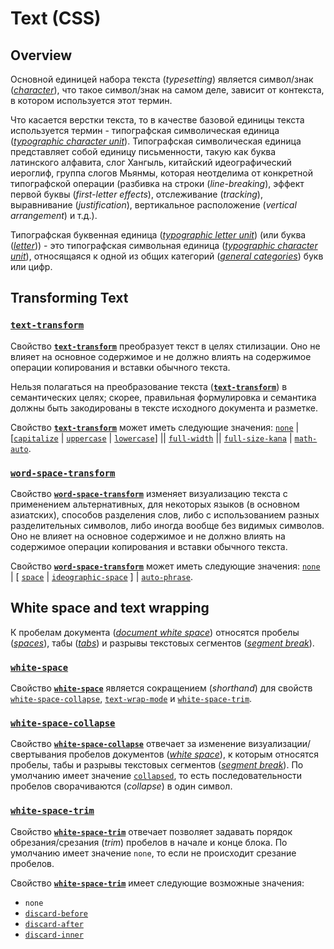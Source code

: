 # Text (CSS)

## Overview

Основной единицей набора текста (*typesetting*) является символ/знак ([*character*](https://drafts.csswg.org/css-text-4/#character)), что такое символ/знак на самом деле, зависит от контекста, в котором используется этот термин.

Что касается верстки текста, то в качестве базовой единицы текста используется термин - типографская символическая единица ([*typographic character unit*](https://drafts.csswg.org/css-text-4/#typographic-character-unit)). Типографская символическая единица представляет собой единицу письменности, такую как буква латинского алфавита, слог Хангыль, китайский идеографический иероглиф, группа слогов Мьянмы, которая неотделима от конкретной типографской операции (разбивка на строки (*line-breaking*), эффект первой буквы (*first-letter effects*), отслеживание (*tracking*), выравнивание (*justification*), вертикальное расположение (*vertical arrangement*) и т.д.).

Типографская буквенная единица ([*typographic letter unit*](https://drafts.csswg.org/css-text-4/#typographic-letter-unit)) (или буква ([*letter*](https://drafts.csswg.org/css-text-4/#letter))) - это типографская символьная единица ([*typographic character unit*](https://drafts.csswg.org/css-text-4/#typographic-character-unit)), относящаяся к одной из общих категорий ([*general categories*](https://drafts.csswg.org/css-text-4/#unicode-general-category)) букв или цифр.

## Transforming Text

### [`text-transform`](https://drafts.csswg.org/css-text-4/#propdef-text-transform)

Свойство [**`text-transform`**](https://drafts.csswg.org/css-text-4/#propdef-text-transform) преобразует текст в целях стилизации. Оно не влияет на основное содержимое и не должно влиять на содержимое операции копирования и вставки обычного текста.

Нельзя полагаться на преобразование текста ([**`text-transform`**](https://drafts.csswg.org/css-text-4/#propdef-text-transform)) в семантических целях; скорее, правильная формулировка и семантика должны быть закодированы в тексте исходного документа и разметке.

Свойство [**`text-transform`**](https://drafts.csswg.org/css-text-4/#propdef-text-transform) может иметь следующие значения: [`none`](https://drafts.csswg.org/css-text-4/#valdef-text-transform-none) | [[`capitalize`](https://drafts.csswg.org/css-text-4/#valdef-text-transform-capitalize) | [`uppercase`](https://drafts.csswg.org/css-text-4/#valdef-text-transform-uppercase) | [`lowercase`](https://drafts.csswg.org/css-text-4/#valdef-text-transform-lowercase)] || [`full-width`](https://drafts.csswg.org/css-text-4/#valdef-text-transform-full-width) || [`full-size-kana`](https://drafts.csswg.org/css-text-4/#valdef-text-transform-full-size-kana) | [`math-auto`](https://drafts.csswg.org/css-text-4/#valdef-text-transform-math-auto).

### [`word-space-transform`](https://drafts.csswg.org/css-text-4/#propdef-word-space-transform)

Свойство [**`word-space-transform`**](https://drafts.csswg.org/css-text-4/#propdef-word-space-transform) изменяет визуализацию текста с применением альтернативных, для некоторых языков (в основном азиатских), способов разделения слов, либо с использованием разных разделительных символов, либо иногда вообще без видимых символов. Оно не влияет на основное содержимое и не должно влиять на содержимое операции копирования и вставки обычного текста.

Свойство [**`word-space-transform`**](https://drafts.csswg.org/css-text-4/#propdef-word-space-transform) может иметь следующие значения: [`none`](https://drafts.csswg.org/css-text-4/#valdef-word-space-transform-none) | [ [`space`](https://drafts.csswg.org/css-text-4/#valdef-word-space-transform-space) | [`ideographic-space`](https://drafts.csswg.org/css-text-4/#valdef-word-space-transform-ideographic-space) ] | [`auto-phrase`](https://drafts.csswg.org/css-text-4/#valdef-word-space-transform-auto-phrase).

## White space and text wrapping

К пробелам документа ([*document white space*](https://drafts.csswg.org/css-text-4/#white-space)) относятся пробелы ([*spaces*](https://drafts.csswg.org/css-text-4/#spaces)), табы ([*tabs*](https://drafts.csswg.org/css-text-4/#tabs)) и разрывы текстовых сегментов ([*segment break*](https://drafts.csswg.org/css-text-4/#segment-break)).

### [`white-space`](https://drafts.csswg.org/css-text-4/#propdef-white-space)

Свойство [**`white-space`**](https://drafts.csswg.org/css-text-4/#propdef-white-space) является сокращением (*shorthand*) для свойств [`white-space-collapse`](https://drafts.csswg.org/css-text-4/#propdef-white-space-collapse), [`text-wrap-mode`](https://drafts.csswg.org/css-text-4/#propdef-text-wrap-mode) и [`white-space-trim`](https://drafts.csswg.org/css-text-4/#propdef-white-space-trim).

### [`white-space-collapse`](https://drafts.csswg.org/css-text-4/#propdef-white-space-collapse)

Свойство [**`white-space-collapse`**](https://drafts.csswg.org/css-text-4/#propdef-white-space-collapse) отвечает за изменение визуализации/свертывания пробелов документов ([*white space*](https://drafts.csswg.org/css-text-4/#white-space)), к которым относятся пробелы, табы и разрывы текстовых сегментов ([*segment break*](https://drafts.csswg.org/css-text-4/#segment-break)). По умолчанию имеет значение [`collapsed`](https://drafts.csswg.org/css-text-4/#valdef-white-space-collapse-collapse), то есть последовательности пробелов сворачиваются (*collapse*) в один символ.

### [`white-space-trim`](https://drafts.csswg.org/css-text-4/#propdef-white-space-trim)

Свойство [**`white-space-trim`**](https://drafts.csswg.org/css-text-4/#propdef-white-space-trim) отвечает позволяет задавать порядок обрезания/срезания (*trim*) пробелов в начале и конце блока. По умолчанию имеет значение `none`, то если не происходит срезание пробелов.

Свойство [**`white-space-trim`**](https://drafts.csswg.org/css-text-4/#propdef-white-space-trim) имеет следующие возможные значения:

- `none`
- [`discard-before`](https://drafts.csswg.org/css-text-4/#valdef-white-space-trim-discard-before)
- [`discard-after`](https://drafts.csswg.org/css-text-4/#valdef-white-space-trim-discard-after)
- [`discard-inner`](https://drafts.csswg.org/css-text-4/#valdef-white-space-trim-discard-inner)
